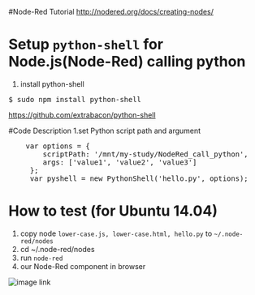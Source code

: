 #Node-Red Tutorial
http://nodered.org/docs/creating-nodes/

# Setup `python-shell` for Node.js(Node-Red) calling python
1. install python-shell
<pre>
$ sudo npm install python-shell
</pre>

https://github.com/extrabacon/python-shell

#Code Description
1.set Python script path and argument
<pre>
    var options = {
        scriptPath: '/mnt/my-study/NodeRed_call_python', 
        args: ['value1', 'value2', 'value3']
     };
     var pyshell = new PythonShell('hello.py', options);
</pre>

# How to test (for Ubuntu 14.04)
1. copy node `lower-case.js, lower-case.html, hello.py` to `~/.node-red/nodes`
2. cd ~/.node-red/nodes
3. run `node-red`
4. our Node-Red component in browser

![image link](https://github.com/ivan0124/my-study/blob/master/create_NodeRed_node/image/20160817_node_red.png)
